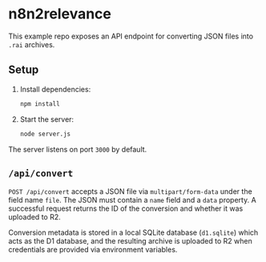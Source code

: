 # n8n2relevance

This example repo exposes an API endpoint for converting JSON files into `.rai` archives.

## Setup

1. Install dependencies:
   ```bash
   npm install
   ```
2. Start the server:
   ```bash
   node server.js
   ```

The server listens on port `3000` by default.

## `/api/convert`

`POST /api/convert` accepts a JSON file via `multipart/form-data` under the field name `file`.
The JSON must contain a `name` field and a `data` property. A successful request returns the
ID of the conversion and whether it was uploaded to R2.

Conversion metadata is stored in a local SQLite database (`d1.sqlite`) which acts as the D1 database,
and the resulting archive is uploaded to R2 when credentials are provided via environment variables.
